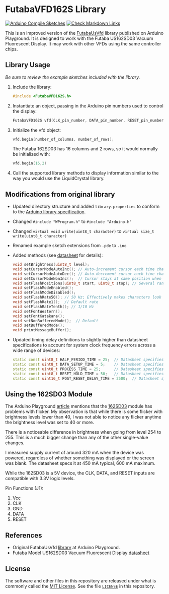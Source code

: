# FutabaVFD162S Library

[![Arduino Compile Sketches](https://github.com/Andy4495/FutabaVFD162S/actions/workflows/arduino-compile-sketches.yml/badge.svg)](https://github.com/Andy4495/FutabaVFD162S/actions/workflows/arduino-compile-sketches.yml)
[![Check Markdown Links](https://github.com/Andy4495/FutabaVFD162S/actions/workflows/CheckMarkdownLinks.yml/badge.svg)](https://github.com/Andy4495/FutabaVFD162S/actions/workflows/CheckMarkdownLinks.yml)

This is an improved version of the [FutabaUsVfd][1] library published on Arduino Playground. It is designed to work with the Futaba US162SD03 Vacuum Fluorescent Display. It may work with other VFDs using the same controller chips.

## Library Usage

_Be sure to review the example sketches included with the library._

1. Include the library:

   ```cpp
   #include <FutabaVFD162S.h>
   ```

2. Instantiate an object, passing in the Arduino pin numbers used to control the display:

   ```cpp
   FutabaVFD162S vfd(CLK_pin_number, DATA_pin_number, RESET_pin_number);
   ```

3. Initialize the vfd object:

   ```cpp
   vfd.begin(number_of_columns, number_of_rows);
   ```

   The Futaba 162SD03 has 16 columns and 2 rows, so it would normally be initialized with:

   ```cpp
   vfd.begin(16,2)
   ```

4. Call the supported library methods to display information similar to the way you would use the LiquidCrystal library.

## Modifications from original library

- Updated directory structure and added `library.properties` to conform to the [Arduino library specification][3].
- Changed ``#include "WProgram.h"`` to `#include "Arduino.h"`
- Changed `virtual void write(uint8_t character)` to `virtual size_t write(uint8_t character)`
- Renamed example sketch extensions from `.pde` to `.ino`
- Added methods (see [datasheet][2] for details):

  ```cpp
  void setBrightness(uint8_t level);
  void setCursorModeAutoInc(); // Auto-increment cursor each time character is printed (default)
  void setCursorModeAutoDec(); // Auto-decrement cursor each time character is printed
  void setCursorModeNonInc();  // Cursor stays at same position when character is printed
  void setFlashPositions(uint8_t start, uint8_t stop); // Several ranges can be chosen with multiple calls and may overlap
  void setFlashModeEnabled();
  void setFlashModeDisabled();
  void setFlashRate50(); // 50 Hz; Effectively makes characters look 1/2 as bright as non-flashing characters
  void setFlashRate1();  // Default rate
  void setFlashRateTenth(); // 1/10 Hz
  void setFontWestern();
  void setFontKatakana();
  void setNonBufferedMode();  // Default
  void setBufferedMode();
  void printMessageBuffer();
  ```

- Updated timing delay definitions to slightly higher than datasheet specifications to account for system clock frequency errors across a wide range of devices:

  ```cpp
  static const uint8_t HALF_PERIOD_TIME = 25;  // Datasheet specifies 20 us (40 us clock period, TCLOCK)
  static const uint8_t DATA_SETUP_TIME = 5;    // Datasheet specifies 3 us (tsu)
  static const uint8_t PROCESS_TIME = 25;      // Datasheet specifies 25 us (tprocess)
  static const uint8_t RESET_HOLD_TIME = 50;   // Datasheet specifies 30 us (twRST). This parameter seemed to be most sensitive to specfic minimal timing.
  static const uint16_t POST_RESET_DELAY_TIME = 2500;  // Datasheet specifies 2000 us (twait)
  ```

## Using the 162SD03 Module

The Arduino Playground [article][1] mentions that the [162SD03][2] module has problems with flicker. My observation is that while there is some flicker with brightness levels lower than 40, I was not able to notice any flicker anytime the brightness level was set to 40 or more.

There is a noticeable difference in brightness when going from level 254 to 255. This is a much bigger change than any of the other single-value changes.

I measured supply current of around 320 mA when the device was powered, regardless of whether something was displayed or the screen was blank. The datasheet specs it at 450 mA typical, 600 mA maximum.

While the 162SD03 is a 5V device, the CLK, DATA, and RESET inputs are compatible with 3.3V logic levels.

Pin Functions (J1):

1. Vcc
2. CLK
3. GND
4. DATA
5. RESET

## References

- Original FutabaUsVfd [library][1] at Arduino Playground.
- Futaba Model US162SD03 Vacuum Fluorescent Display [datasheet][2]

## License

The software and other files in this repository are released under what is commonly called the [MIT License][100]. See the file [`LICENSE`][101] in this repository.

[1]: https://playground.arduino.cc/Main/FutabaUsVfd/
[2]: https://www.allelectronics.com/mas_assets/media/allelectronics2018/spec/VFD-162.pdf
[3]: https://arduino.github.io/arduino-cli/latest/library-specification/
[100]: https://choosealicense.com/licenses/mit/
[101]: ./LICENSE
[//]: # ([200]: https://github.com/Andy4495/FutabaVFD162S)
